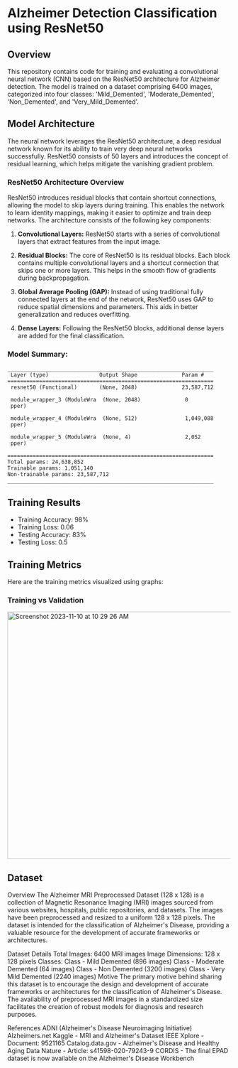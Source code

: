 # Alzheimer Detection Classification using ResNet50

## Overview

This repository contains code for training and evaluating a convolutional neural network (CNN) based on the ResNet50 architecture for Alzheimer detection. The model is trained on a dataset comprising 6400 images, categorized into four classes: 'Mild_Demented', 'Moderate_Demented', 'Non_Demented', and 'Very_Mild_Demented'.

## Model Architecture

The neural network leverages the ResNet50 architecture, a deep residual network known for its ability to train very deep neural networks successfully. ResNet50 consists of 50 layers and introduces the concept of residual learning, which helps mitigate the vanishing gradient problem.

### ResNet50 Architecture Overview

ResNet50 introduces residual blocks that contain shortcut connections, allowing the model to skip layers during training. This enables the network to learn identity mappings, making it easier to optimize and train deep networks. The architecture consists of the following key components:

1. **Convolutional Layers:** ResNet50 starts with a series of convolutional layers that extract features from the input image.

2. **Residual Blocks:** The core of ResNet50 is its residual blocks. Each block contains multiple convolutional layers and a shortcut connection that skips one or more layers. This helps in the smooth flow of gradients during backpropagation.

3. **Global Average Pooling (GAP):** Instead of using traditional fully connected layers at the end of the network, ResNet50 uses GAP to reduce spatial dimensions and parameters. This aids in better generalization and reduces overfitting.

4. **Dense Layers:** Following the ResNet50 blocks, additional dense layers are added for the final classification.

### Model Summary:

```plaintext
_________________________________________________________________
 Layer (type)                Output Shape              Param #   
=================================================================
 resnet50 (Functional)       (None, 2048)              23,587,712  
                                                                 
 module_wrapper_3 (ModuleWra  (None, 2048)              0         
 pper)                                                           
                                                                 
 module_wrapper_4 (ModuleWra  (None, 512)               1,049,088   
 pper)                                                           
                                                                 
 module_wrapper_5 (ModuleWra  (None, 4)                 2,052      
 pper)                                                           
                                                                 
=================================================================
Total params: 24,638,852
Trainable params: 1,051,140
Non-trainable params: 23,587,712
_________________________________________________________________
```

## Training Results

- Training Accuracy: 98%
- Training Loss: 0.06
- Testing Accuracy: 83%
- Testing Loss: 0.5

## Training Metrics

Here are the training metrics visualized using graphs:

### Training vs Validation 

<img width="557" alt="Screenshot 2023-11-10 at 10 29 26 AM" src="https://github.com/Daanish-Hindustani/ResNet50-Alzheimer-Detection/assets/134811343/c3f1ac0d-54b1-471e-9161-9a411b20c3af">

## Dataset

Overview
The Alzheimer MRI Preprocessed Dataset (128 x 128) is a collection of Magnetic Resonance Imaging (MRI) images sourced from various websites, hospitals, public repositories, and datasets. The images have been preprocessed and resized to a uniform 128 x 128 pixels. The dataset is intended for the classification of Alzheimer's Disease, providing a valuable resource for the development of accurate frameworks or architectures.

Dataset Details
Total Images: 6400 MRI images
Image Dimensions: 128 x 128 pixels
Classes:
Class - Mild Demented (896 images)
Class - Moderate Demented (64 images)
Class - Non Demented (3200 images)
Class - Very Mild Demented (2240 images)
Motive
The primary motive behind sharing this dataset is to encourage the design and development of accurate frameworks or architectures for the classification of Alzheimer's Disease. The availability of preprocessed MRI images in a standardized size facilitates the creation of robust models for diagnosis and research purposes.

References
ADNI (Alzheimer's Disease Neuroimaging Initiative)
Alzheimers.net
Kaggle - MRI and Alzheimer's Dataset
IEEE Xplore - Document: 9521165
Catalog.data.gov - Alzheimer's Disease and Healthy Aging Data
Nature - Article: s41598-020-79243-9
CORDIS - The final EPAD dataset is now available on the Alzheimer's Disease Workbench
